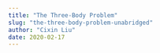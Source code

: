 ```yaml
---
title: "The Three-Body Problem"
slug: "the-three-body-problem-unabridged"
author: "Cixin Liu"
date: 2020-02-17
---
```


